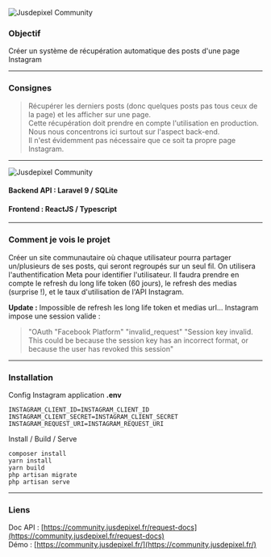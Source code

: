 ![Jusdepixel Community](https://community.jusdepixel.fr/logo.png)  

### Objectif
Créer un système de récupération automatique des posts d'une page Instagram

***
### Consignes
> Récupérer les derniers posts (donc quelques posts pas tous ceux de la page) et les afficher sur une page.  
> Cette récupération doit prendre en compte l'utilisation en production.  
> Nous nous concentrons ici surtout sur l'aspect back-end.  
> Il n'est évidemment pas nécessaire que ce soit ta propre page Instagram.

***
![Jusdepixel Community](https://img.shields.io/badge/coverage-88%25-yellowgreen)
#### Backend API : Laravel 9 / SQLite
#### Frontend : ReactJS / Typescript

***
### Comment je vois le projet
Créer un site communautaire où chaque utilisateur pourra partager un/plusieurs de ses posts, qui seront regroupés sur un seul fil.
On utilisera l'authentification Meta pour identifier l'utilisateur. Il faudra prendre en compte le refresh du long life token (60 jours), le refresh des medias (surprise !), et le taux d'utilisation de l'API Instagram.  

<strong>Update :</strong> Impossible de refresh les long life token et medias url...
Instagram impose une session valide :  
> "OAuth "Facebook Platform" "invalid_request" "Session key invalid. This could be because the session key has an incorrect format, or because the user has revoked this session"

***
### Installation
Config Instagram application <strong>.env</strong>
```
INSTAGRAM_CLIENT_ID=INSTAGRAM_CLIENT_ID
INSTAGRAM_CLIENT_SECRET=INSTAGRAM_CLIENT_SECRET
INSTAGRAM_REQUEST_URI=INSTAGRAM_REQUEST_URI
```
Install / Build / Serve
```
composer install
yarn install
yarn build
php artisan migrate
php artisan serve
```

***
### Liens 
Doc API : [https://community.jusdepixel.fr/request-docs](https://community.jusdepixel.fr/request-docs)  
Démo : [https://community.jusdepixel.fr/](https://community.jusdepixel.fr/) 
